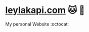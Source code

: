 [leylakapi.com](http://leylakapi.com/) :cat: :tada: 
===================

My personal Website  :octocat: 
